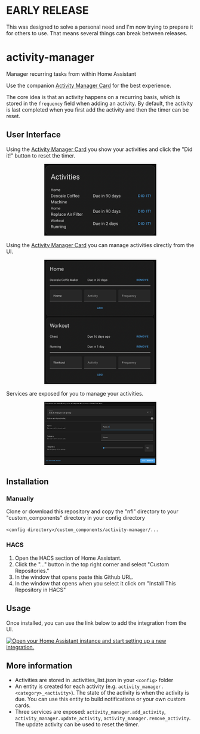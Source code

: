 # EARLY RELEASE
This was designed to solve a personal need and I'm now trying to prepare it for others to use. That means several things can break between releases.

# activity-manager

Manager recurring tasks from within Home Assistant

Use the companion [Activity Manager Card](https://github.com/pathofleastresistor/activity-manager-card) for the best experience.

The core idea is that an activity happens on a recurring basis, which is stored in the `frequency` field when adding an activity. By default, the activity is last completed when you first add the activity and then the timer can be reset.

## User Interface
Using the [Activity Manager Card](https://github.com/pathofleastresistor/activity-manager-card) you show your activities and click the "Did it!" button to reset the timer.<p align="center">
  <img width="300" src="images/basic.png">
</p>

Using the [Activity Manager Card](https://github.com/pathofleastresistor/activity-manager-card) you can manage activities directly from the UI.
<p align="center">
  <img width="300" src="images/manager.png">
</p>

Services are exposed for you to manage your activities.
<p align="center">
  <img width="300" src="images/service.png">
</p>

## Installation

### Manually

Clone or download this repository and copy the "nfl" directory to your "custom_components" directory in your config directory

```<config directory>/custom_components/activity-manager/...```

### HACS

1. Open the HACS section of Home Assistant.
2. Click the "..." button in the top right corner and select "Custom Repositories."
3. In the window that opens paste this Github URL.
4. In the window that opens when you select it click om "Install This Repository in HACS"

## Usage
Once installed, you can use the link below to add the integration from the UI.

[![Open your Home Assistant instance and start setting up a new integration.](https://my.home-assistant.io/badges/config_flow_start.svg)](https://my.home-assistant.io/redirect/config_flow_start/?domain=activity_manager)

## More information
* Activities are stored in .activities_list.json in your `<config>` folder
* An entity is created for each activity (e.g. `activity_manager.<category>_<activity>`). The state of the activity is when the activity is due. You can use this entity to build notifications or your own custom cards.
* Three services are exposed: `activity_manager.add_activity`, `activity_manager.update_activity`, `activity_manager.remove_activity`. The update activity can be used to reset the timer.

